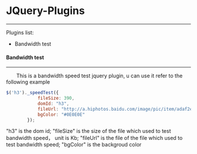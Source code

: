 # JQuery-Plugins
---
Plugins list:
- Bandwidth test

#### Bandwidth test
---
&emsp;&emsp;This is a bandwidth speed test jquery plugin, u can use it refer to the following example
``` javascript
$('h3')._speedTest({
            fileSize: 390,
            domId: "h3",
            fileUrl: "http://a.hiphotos.baidu.com/image/pic/item/adaf2edda3cc7cd90df1ede83401213fb80e9127.jpg",
            bgColor: "#0E0E0E"
        });
```
"h3" is the dom id;
"fileSize" is the size of the file which used to test bandwidth speed， unit is Kb;
"fileUrl" is the file of the file which used to test bandwidth speed;
"bgColor" is the backgroud color